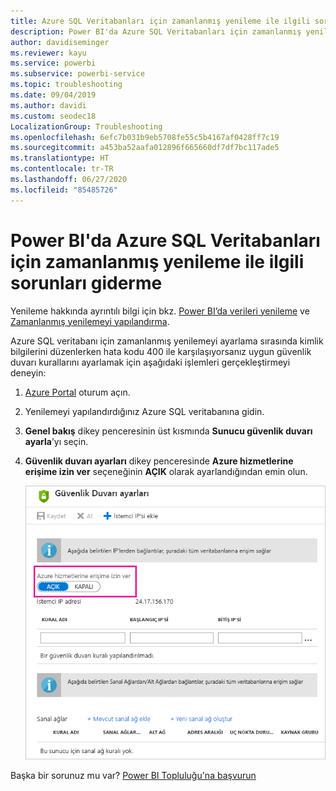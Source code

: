 ```yaml
---
title: Azure SQL Veritabanları için zamanlanmış yenileme ile ilgili sorunları giderme
description: Power BI'da Azure SQL Veritabanları için zamanlanmış yenileme ile ilgili sorunları giderme
author: davidiseminger
ms.reviewer: kayu
ms.service: powerbi
ms.subservice: powerbi-service
ms.topic: troubleshooting
ms.date: 09/04/2019
ms.author: davidi
ms.custom: seodec18
LocalizationGroup: Troubleshooting
ms.openlocfilehash: 6efc7b031b9eb5708fe55c5b4167af0428ff7c19
ms.sourcegitcommit: a453ba52aafa012896f665660df7df7bc117ade5
ms.translationtype: HT
ms.contentlocale: tr-TR
ms.lasthandoff: 06/27/2020
ms.locfileid: "85485726"
---
```

# <a name="troubleshooting-scheduled-refresh-for-azure-sql-databases-in-power-bi"></a>Power BI'da Azure SQL Veritabanları için zamanlanmış yenileme ile ilgili sorunları giderme

Yenileme hakkında ayrıntılı bilgi için bkz. [Power BI’da verileri yenileme](refresh-data.md) ve [Zamanlanmış yenilemeyi yapılandırma](refresh-scheduled-refresh.md).

Azure SQL veritabanı için zamanlanmış yenilemeyi ayarlama sırasında kimlik bilgilerini düzenlerken hata kodu 400 ile karşılaşıyorsanız uygun güvenlik duvarı kurallarını ayarlamak için aşağıdaki işlemleri gerçekleştirmeyi deneyin:

1. [Azure Portal](https://portal.azure.com) oturum açın.

1. Yenilemeyi yapılandırdığınız Azure SQL veritabanına gidin.

1. **Genel bakış** dikey penceresinin üst kısmında **Sunucu güvenlik duvarı ayarla**’yı seçin.

1. **Güvenlik duvarı ayarları** dikey penceresinde **Azure hizmetlerine erişime izin ver** seçeneğinin **AÇIK** olarak ayarlandığından emin olun.

    ![Azure izin verilen hizmetleri](media/service-admin-troubleshooting-scheduled-refresh-azure-sql-databases/azurerefresh.png)  

Başka bir sorunuz mu var? [Power BI Topluluğu'na başvurun](https://community.powerbi.com/)
